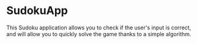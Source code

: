# SudokuApp
This Sudoku application allows you to check if the user's input is correct, and will allow you to quickly solve the game thanks to a simple algorithm.
